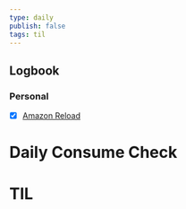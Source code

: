 ```yaml
---
type: daily
publish: false
tags: til
---
```


## Logbook
### Personal
- [x] [Amazon Reload](things:///show?id=AscwiLvuzN5QG6opELFZfS)
# Daily Consume Check



# TIL






